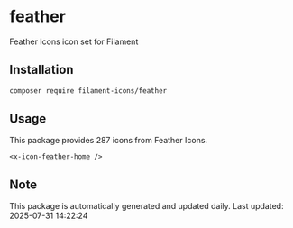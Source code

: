 # feather

Feather Icons icon set for Filament

## Installation

```bash
composer require filament-icons/feather
```

## Usage

This package provides 287 icons from Feather Icons.

```blade
<x-icon-feather-home />
```

## Note

This package is automatically generated and updated daily.
Last updated: 2025-07-31 14:22:24
